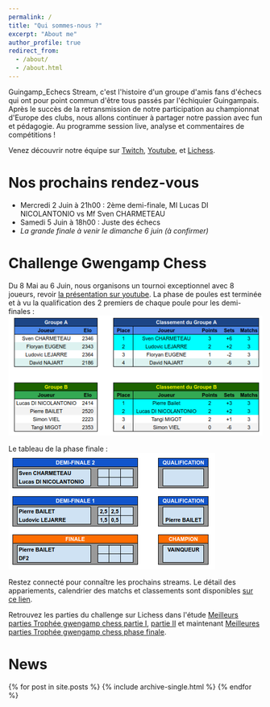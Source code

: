 ```yaml
---
permalink: /
title: "Qui sommes-nous ?"
excerpt: "About me"
author_profile: true
redirect_from: 
  - /about/
  - /about.html
---
```


Guingamp_Echecs Stream, c'est l'histoire d'un groupe d'amis fans d'échecs qui ont pour point commun d'être tous passés par l'échiquier Guingampais. Après le succès de la retransmission de notre participation au championnat d'Europe des clubs, nous allons continuer à partager notre passion avec fun et pédagogie. Au programme session live, analyse et commentaires de compétitions !

Venez découvrir notre équipe sur [Twitch](https://www.twitch.tv/guingamp_echecs), [Youtube](https://www.youtube.com/channel/UCDa-Z-OF7U1xfGy3s835AxQ), et [Lichess](https://lichess.org/@/guingamp-echecs).

Nos prochains rendez-vous
======
  * Mercredi 2 Juin à 21h00 : 2ème demi-finale, MI Lucas DI NICOLANTONIO vs Mf Sven CHARMETEAU
  * Samedi 5 Juin à 18h00 : Juste des échecs
  * *La grande finale à venir le dimanche 6 juin (à confirmer)*

Challenge Gwengamp Chess
======

Du 8 Mai au 6 Juin, nous organisons un tournoi exceptionnel avec 8 joueurs, revoir [la présentation sur youtube](https://www.youtube.com/watch?v=ARqkzBN-I2k).
La phase de poules est terminée et à vu la qualification des 2 premiers de chaque poule pour les demi-finales :    
![](../images/poules.png)

Le tableau de la phase finale :    
![](../images/finales.png)

Restez connecté pour connaître les prochains streams.
Le détail des appariements, calendrier des matchs et classements sont disponibles [sur ce lien](https://docs.google.com/spreadsheets/d/1KcM92fU3VAFJtJLrZHnmAvBvIPzSW0i4ZX-RKlkoq_I/edit?usp=sharing).

Retrouvez les parties du challenge sur Lichess dans l'étude [Meilleurs parties Trophée gwengamp chess partie I](https://lichess.org/study/amDirdX3), [partie II](https://lichess.org/study/Kh26x8Kf) et maintenant [Meilleures parties Trophée gwengamp chess phase finale](https://lichess.org/study/D7Dk1Z3D).

News
======
{% for post in site.posts %}
  {% include archive-single.html %}
{% endfor %}
